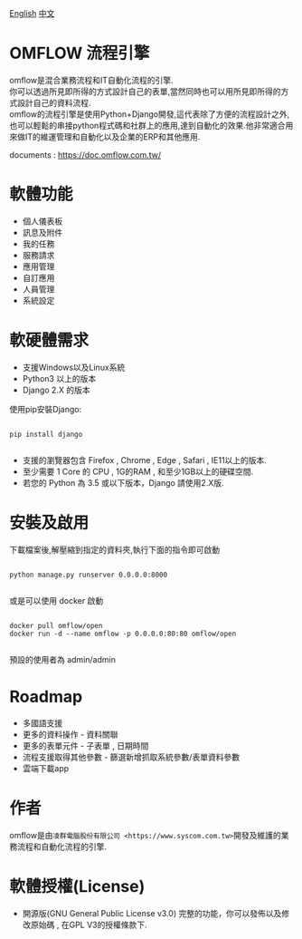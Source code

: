 <a href="https://github.com/syscomgo/omflow/blob/master/README.md">English</a>&nbsp;<a href="https://github.com/syscomgo/omflow/blob/master/README_TW.md">中文</a>

OMFLOW 流程引擎
=================

omflow是混合業務流程和IT自動化流程的引擎.  
你可以透過所見即所得的方式設計自己的表單,當然同時也可以用所見即所得的方式設計自己的資料流程.  
omflow的流程引擎是使用Python+Django開發,這代表除了方便的流程設計之外,    
也可以輕鬆的串接python程式碼和社群上的應用,達到自動化的效果.他非常適合用來做IT的維運管理和自動化以及企業的ERP和其他應用.  
 
documents : https://doc.omflow.com.tw/
 

軟體功能
=================

*  個人儀表板 
*  訊息及附件
*  我的任務 
*  服務請求 
*  應用管理 
*  自訂應用
*  人員管理 
*  系統設定 


軟硬體需求
=================

*  支援Windows以及Linux系統 
*  Python3 以上的版本
*  Django 2.X 的版本

使用pip安裝Django:
<pre><code>
pip install django

</code></pre>

*  支援的瀏覽器包含 Firefox , Chrome , Edge , Safari , IE11以上的版本.
*  至少需要 1 Core 的 CPU , 1G的RAM , 和至少1GB以上的硬碟空間. 
*  若您的 Python 為 3.5 或以下版本，Django 請使用2.X版. 

安裝及啟用
===========

下載檔案後,解壓縮到指定的資料夾,執行下面的指令即可啟動  

<pre><code>
python manage.py runserver 0.0.0.0:8000

</code></pre>

或是可以使用 docker 啟動

<pre><code>
docker pull omflow/open
docker run -d --name omflow -p 0.0.0.0:80:80 omflow/open

</code></pre>

預設的使用者為 admin/admin  

Roadmap
=======

*  多國語支援
*  更多的資料操作 - 資料關聯 
*  更多的表單元件 - 子表單 , 日期時間 
*  流程支援取得其他參數 -  篩選新增抓取系統參數/表單資料參數 
*  雲端下載app 

作者
=======

omflow是由`凌群電腦股份有限公司 <https://www.syscom.com.tw>`開發及維護的業務流程和自動化流程的引擎.  

軟體授權(License)
=================

*  開源版(GNU General Public License v3.0)
   完整的功能，你可以發佈以及修改原始碼 , 在GPL V3的授權條款下.  
